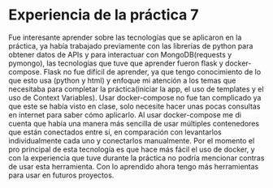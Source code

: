 # Experiencia de la práctica 7
Fue interesante aprender sobre las tecnologías que se aplicaron en la práctica, ya había trabajado previamente con las librerías de python  para obtener datos de APIs y para interactuar con MongoDB(requests y pymongo), las tecnologías que tuve que aprender fueron flask y docker-compose. Flask no fue difícil de aprender, ya que tengo conocimiento de lo que esto usa (python y html) y enfoque mi atención a los temas que necesitaba para completar la práctica(iniciar la app, el uso de templates y el uso de Context Variables). Usar docker-compose no fue tan complicado ya que este se había visto en clase, solo necesite hacer unas pocas consultas en internet para saber cómo aplicarlo. Al usar docker-compose me di cuenta que había una manera más sencilla de usar múltiples contenedores que están conectados entre sí, en comparación con levantarlos individualmente cada uno y conectarlos manualmente. Por el momento el pro principal de esta tecnología es que hace más fácil el uso de docker, y con la experiencia que tuve durante la práctica no podría mencionar contras de usar esta herramienta. Con lo aprendido ahora tengo más herramientas para usar en futuros proyectos.
